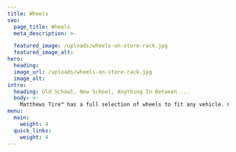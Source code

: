 ```yaml
---
title: Wheels
seo:
  page_title: Wheels
  meta_description: >-

  featured_image: /uploads/wheels-on-store-rack.jpg
  featured_image_alt:
hero:
  heading:
  image_url: /uploads/wheels-on-store-rack.jpg
  image_alt:
intro:
  heading: Old School, New School, Anything In-Between ...
  body: >-
    Matthews Tire™ has a full selection of wheels to fit any vehicle. Check out wheels that are a perfect fit for your car at <a href="https://www.wheelrack.com/upgrade_garage/start.jsp?partner=goodyear9x" target="_blank" rel="noreferrer">WheelRack.com</a>. Then come see us at your local Matthews Tire!
menu:
  main:
    weight: 4
  quick_links:
    weight: 4
---
```


